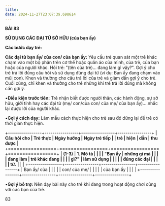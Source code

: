 ```yaml
---
title: 
date: 2024-11-27T23:07:39.698614
---
```

**BÀI 83**

**SỬ DỤNG CÁC ĐẠI TỪ SỞ HỮU (của bạn ấy)**

**Các bước dạy trẻ:**

**Các đại từ bạn ấy/ của con/ của bạn ấy:** Yêu cầu trẻ quan sát một
trẻ khác chạm vào một bộ phận trên cơ thể hoặc quần áo của mình, của
trẻ, của bạn hoặc của người khác. Hỏi trẻ: "(tên của trẻ)... đang làm
gì vậy?". Gợi ý cho trẻ trả lời đúng câu hỏi và sử dụng đúng đại từ
(ví dụ: Bạn ấy đang chạm vào mũi con). Khen và thưởng cho câu trả lời
của trẻ và giảm dần gợi ý cho trẻ. Cuối cùng, chỉ khen và thưởng cho
trẻ những khi trẻ trả lời đúng mà không cần gợi ý.

•**Điều kiện trước tiên:** Trẻ nhận biết được người thân, các hành
động, sự sở hữu, giới tính hay các đại từ (mẹ/ con/của con/ của mẹ/
của bạn ấy)....nhắc lại được lời của người khác.

•**Gợi ý cách dạy:** Làm mẫu cách thực hiện cho trẻ sau đó dừng lại để
trẻ có thời gian thực hiện.

+-----------------+-----------------+-----------------+-----------------+
| **Câu hỏi cho   | **Trẻ thực      | **Ngày hướng    | **Ngày trẻ tiếp |
| trẻ**           | hiện**          | dẫn**           | thu được**      |
+=================+=================+=================+=================+
| **(1-3)**     | **1. Mô tả    |                 |                 |
| "**Bạn ấy     | những gì mà   |                 |                 |
| đang làm      | trẻ khác đang |                 |                 |
| gì?**"        | làm sử dụng   |                 |                 |
|                 | đúng các đại  |                 |                 |
|                 | từ.**         |                 |                 |
+-----------------+-----------------+-----------------+-----------------+
| Bạn ấy/ của   |                 |                 |                 |
| con/ của mẹ/  |                 |                 |                 |
| của bạn ấy    |                 |                 |                 |
+-----------------+-----------------+-----------------+-----------------+

•**Gợi ý bổ trợ:** Nên dạy bài này cho trẻ khi đang trong hoạt động
chơi cùng với các bạn của trẻ.

83

